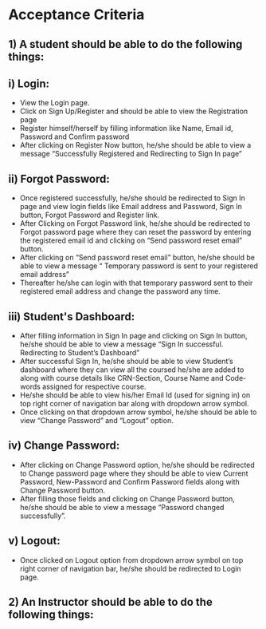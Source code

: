 # Acceptance Criteria

## 1) A student should be able to do the following things:


##  i) Login:
- View the Login page.
- Click on Sign Up/Register and should be able to view the Registration page
- Register himself/herself by filling information like Name, Email id, Password and Confirm password
- After clicking on Register Now button, he/she should be able to view a message “Successfully Registered and Redirecting to Sign In page”


## ii) Forgot Password:
- Once registered successfully, he/she should be redirected to Sign In page and view login fields like Email address and Password, Sign In button, Forgot Password and Register link.
- After Clicking on Forgot Password link, he/she should be redirected to Forgot password page where they can reset the password by entering the registered email id and clicking on “Send password reset email” button.
- After clicking on “Send password reset email” button, he/she should be able to view a message “ Temporary password is sent to your registered email address”
- Thereafter he/she can login with that temporary password sent to their registered email address and change the password any time.


## iii) Student's Dashboard:
- After filling information in Sign In page and clicking on Sign In button, he/she should be able to view a message “Sign In successful. Redirecting to Student’s Dashboard”
- After successful Sign In, he/she should be able to view Student’s dashboard where they can view all the coursed he/she are added to along with course details like CRN-Section, Course Name and Code-words assigned for respective course.
- He/she should be able to view his/her Email Id (used for signing in) on top right corner of navigation bar along with dropdown arrow symbol.
- Once clicking on that dropdown arrow symbol, he/she should be able to view “Change Password” and “Logout” option.


## iv) Change Password:
- After clicking on Change Password option, he/she should be redirected to Change password page where they should be able to view Current Password, New-Password and Confirm Password fields along with Change Password button.
- After filling those fields and clicking on Change Password button, he/she should be able to view a message “Password changed successfully”.


## v) Logout:
- Once clicked on Logout option from dropdown arrow symbol on top right corner of navigation bar, he/she should be redirected to Login page.

## 2) An Instructor should be able to do the following things:

